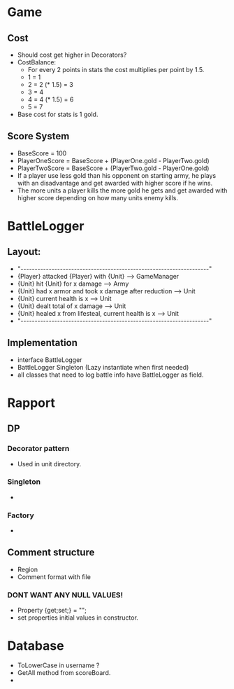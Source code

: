﻿# Game

## Cost

* Should cost get higher in Decorators?
* CostBalance:
    * For every 2 points in stats the cost multiplies per point by 1.5.
    * 1 = 1
    * 2 = 2 (* 1.5) = 3
    * 3 = 4
    * 4 = 4 (* 1.5) = 6
    * 5 = 7 
* Base cost for stats is 1 gold.

## Score System
* BaseScore = 100
* PlayerOneScore = BaseScore + (PlayerOne.gold - PlayerTwo.gold)
* PlayerTwoScore = BaseScore + (PlayerTwo.gold - PlayerOne.gold)
* If a player use less gold than his opponent on starting army, he plays with an disadvantage and get awarded with higher score if he wins. 
* The more units a player kills the more gold he gets and get awarded with higher score depending on how many units enemy kills.


# BattleLogger
## Layout:
 * "-------------------------------------------------------------------"
 * {Player} attacked {Player} with {Unit} --> GameManager
 *  {Unit} hit {Unit} for x damage --> Army
 *  {Unit} had x armor and took x damage after reduction --> Unit
 *  {Unit} current health is x  --> Unit
 *  {Unit} dealt total of x damage --> Unit
 *  {Unit} healed x from lifesteal, current health is x --> Unit
 * "-------------------------------------------------------------------"
## Implementation
 * interface BattleLogger
 * BattleLogger Singleton (Lazy instantiate when first needed)
 * all classes that need to log battle info have BattleLogger as field.
 
## 

# Rapport

## DP
### Decorator pattern 
 * Used in unit directory.  
### Singleton
 * 
### Factory
 * 
## Comment structure
* Region
* Comment format with file

### DONT WANT ANY NULL VALUES!
 * Property {get;set;} = "";
 * set properties initial values in constructor.
 

# Database
* ToLowerCase in username ? 
* GetAll method from scoreBoard.
* 